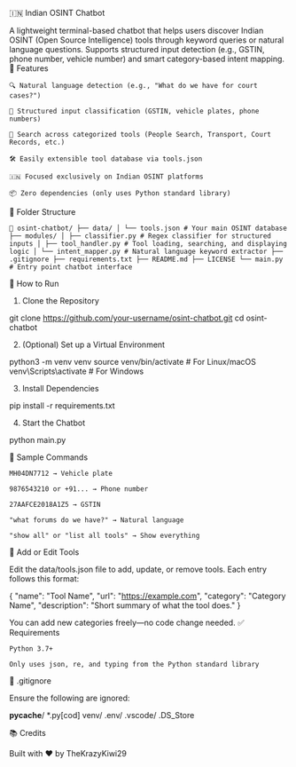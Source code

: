 🇮🇳 Indian OSINT Chatbot

A lightweight terminal-based chatbot that helps users discover Indian OSINT (Open Source Intelligence) tools through keyword queries or natural language questions. Supports structured input detection (e.g., GSTIN, phone number, vehicle number) and smart category-based intent mapping.
🧠 Features

    🔍 Natural language detection (e.g., "What do we have for court cases?")

    🧾 Structured input classification (GSTIN, vehicle plates, phone numbers)

    📂 Search across categorized tools (People Search, Transport, Court Records, etc.)

    🛠️ Easily extensible tool database via tools.json

    🇮🇳 Focused exclusively on Indian OSINT platforms

    📦 Zero dependencies (only uses Python standard library)

📁 Folder Structure
<pre><code>📁 osint-chatbot/ ├── data/ │ └── tools.json # Your main OSINT database ├── modules/ │ ├── classifier.py # Regex classifier for structured inputs │ ├── tool_handler.py # Tool loading, searching, and displaying logic │ └── intent_mapper.py # Natural language keyword extractor ├── .gitignore ├── requirements.txt ├── README.md ├── LICENSE └── main.py # Entry point chatbot interface </code></pre>
🚀 How to Run
1. Clone the Repository

git clone https://github.com/your-username/osint-chatbot.git
cd osint-chatbot

2. (Optional) Set up a Virtual Environment

python3 -m venv venv
source venv/bin/activate  # For Linux/macOS
venv\Scripts\activate     # For Windows

3. Install Dependencies

pip install -r requirements.txt

4. Start the Chatbot

python main.py

💬 Sample Commands

    MH04DN7712 → Vehicle plate

    9876543210 or +91... → Phone number

    27AAFCE2018A1Z5 → GSTIN

    "what forums do we have?" → Natural language

    "show all" or "list all tools" → Show everything

🧩 Add or Edit Tools

Edit the data/tools.json file to add, update, or remove tools. Each entry follows this format:

{
  "name": "Tool Name",
  "url": "https://example.com",
  "category": "Category Name",
  "description": "Short summary of what the tool does."
}

You can add new categories freely—no code change needed.
✅ Requirements

    Python 3.7+

    Only uses json, re, and typing from the Python standard library

📄 .gitignore

Ensure the following are ignored:

__pycache__/
*.py[cod]
venv/
.env/
.vscode/
.DS_Store

📚 Credits

Built with ❤️ by TheKrazyKiwi29
